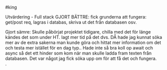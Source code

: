 #king

Utvärdering - Full stack
GJORT BÄTTRE:
fick grunderna att fungera: get/post req, lagras i databas, skriva ut det från databasen osv.

Gjort sämre:
Skulle påbörjat projektet tidigare, chilla med det för länge kändes det som under HT. 
lagt mer tid på det dvs. DÅ hade jag kunnat söka mer av de extra sakerna man kunde göra och hittat mer information om det och testa mer istället för en dag typ..
Hade inte så bra koll op await och async så det ett hinder som kom när man skulle ladda fram texten från databasen. Det var något jag fick söka upp om för att få det och fungera.  
. 
